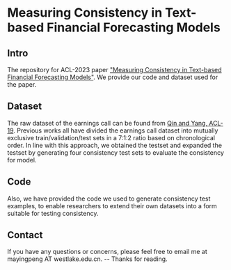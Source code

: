# Measuring Consistency in Text-based Financial Forecasting Models

<!--  If you find this repository help your research, please cite our following paper: Linyi Yang, Yingpeng Ma, Yue Zhang. Measuring Consistency in Text-based Financial Forecasting Models. -->

## Intro
The repository for ACL-2023 paper ["Measuring Consistency in Text-based Financial Forecasting Models"](https://arxiv.org/abs/2305.08524).
We provide our code and dataset used for the paper. 

## Dataset
The raw dataset of the earnings call can be found from [Qin and Yang, ACL-19](https://github.com/GeminiLn/EarningsCall_Dataset).
Previous works all have divided the earnings call dataset into mutually exclusive train/validation/test sets in a 7:1:2 ratio based on chronological order. 
In line with this approach, we obtained the testset and expanded the testset by generating four consistency test sets to evaluate the consistency for model.

## Code
Also, we have provided the code we used to generate consistency test examples, to enable researchers to extend their own datasets into a form suitable for testing consistency.

## Contact
If you have any questions or concerns, please feel free to email me at mayingpeng AT westlake.edu.cn.  -- Thanks for reading.

